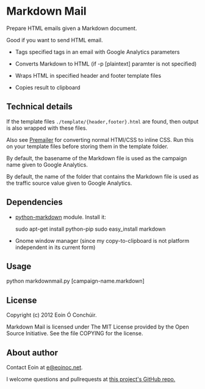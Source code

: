 # Markdown Mail

Prepare HTML emails given a Markdown document.

Good if you want to send HTML email.

* Tags specified tags in an email with Google Analytics parameters

* Converts Markdown to HTML (if -p [plaintext] paramter is not
  specified)

* Wraps HTML in specified header and footer template files

* Copies result to clipboard

## Technical details

If the template files `./template/{header,footer}.html` are found, 
then output is also wrapped with these files.

Also see [Premailer](https://github.com/alexdunae/premailer) for
converting normal HTMl/CSS to inline CSS. Run this on your
template files before storing them in the template folder.

By default, the basename of the Markdown file is used as the 
campaign name given to Google Analytics.

By default, the name of the folder that contains the Markdown 
file is used as the traffic source value given to Google Analytics.

## Dependencies

* [python-markdown](http://packages.python.org/Markdown/) 
  module. Install it:

    sudo apt-get install python-pip
    sudo easy_install markdown

* Gnome window manager (since my copy-to-clipboard is not 
  platform independent in its current form)

## Usage

python markdownmail.py [campaign-name.markdown]

## License

Copyright (c) 2012 Eoin Ó Conchúir.

Markdown Mail is licensed under The MIT License provided by 
the Open Source Initiative. See the file COPYING for the
license.

## About author

Contact Eoin at <e@eoinoc.net>.

I welcome questions and pullrequests at [this project's
GitHub repo.][1] 

[1]: https://github.com/eoinoc/markdown-mail> 
     "Project on GitHub"
